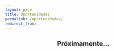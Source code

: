 ```yaml
---
layout: page
title: Oportunidades
permalink: /oportunidades/
redirect_from:
---
```

 
 
 
 
 
## <center> Próximamente... </center>


<a href="https://www.facebook.com/"><i class="fab fa-facebook-square"></i></a>


<span style="font-size: 3em; color: Tomato;">
  <i class="fas fa-stroopwafel"></i>
</span>















